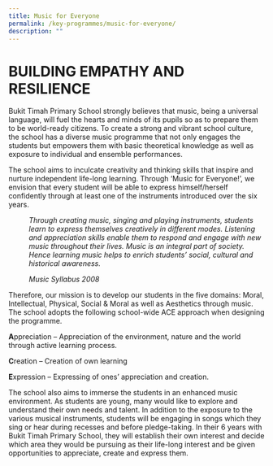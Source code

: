 ```yaml
---
title: Music for Everyone
permalink: /key-programmes/music-for-everyone/
description: ""
---
```


# BUILDING EMPATHY AND RESILIENCE

Bukit Timah Primary School strongly believes that music, being a universal language, will fuel the hearts and minds of its pupils so as to prepare them to be world-ready citizens. To create a strong and vibrant school culture, the school has a diverse music programme that not only engages the students but empowers them with basic theoretical knowledge as well as exposure to individual and ensemble performances.

The school aims to inculcate creativity and thinking skills that inspire and nurture independent life-long learning. Through ‘Music for Everyone!’, we envision that every student will be able to express himself/herself confidently through at least one of the instruments introduced over the six years.

<style type="text/css">
<!--
 .tab { margin-left: 40px; }
-->
</style>

<p class="tab"><em>Through creating music, singing and playing instruments, students learn to express themselves creatively in different modes. Listening and appreciation skills enable them to respond and engage with new music throughout their lives. Music is an integral part of society. Hence learning music helps to enrich students&rsquo; social, cultural and historical awareness.</em></p>

<p class="tab"><em>Music Syllabus 2008</em></p>

Therefore, our mission is to develop our students in the five domains: Moral, Intellectual, Physical, Social & Moral as well as Aesthetics through music. The school adopts the following school-wide ACE approach when designing the programme.

**A**ppreciation – Appreciation of the environment, nature and the world through active learning process.

**C**reation – Creation of own learning

**E**xpression – Expressing of ones’ appreciation and creation.

The school also aims to immerse the students in an enhanced music environment. As students are young, many would like to explore and understand their own needs and talent. In addition to the exposure to the various musical instruments, students will be engaging in songs which they sing or hear during recesses and before pledge-taking. In their 6 years with Bukit Timah Primary School, they will establish their own interest and decide which area they would be pursuing as their life-long interest and be given opportunities to appreciate, create and express them.
